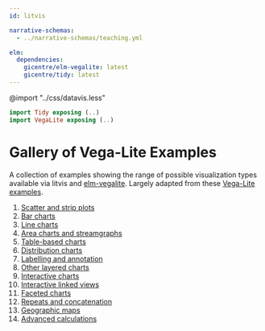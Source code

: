 ```yaml
---
id: litvis

narrative-schemas:
  - ../narrative-schemas/teaching.yml

elm:
  dependencies:
    gicentre/elm-vegalite: latest
    gicentre/tidy: latest
---
```


@import "../css/datavis.less"

```elm {l=hidden}
import Tidy exposing (..)
import VegaLite exposing (..)
```

# Gallery of Vega-Lite Examples

A collection of examples showing the range of possible visualization types available via litvis and [elm-vegalite](https://package.elm-lang.org/packages/gicentre/elm-vegalite/latest/). Largely adapted from these [Vega-Lite examples](https://vega.github.io/vega-lite/examples/).

1. [Scatter and strip plots](scatter.md)
2. [Bar charts](bars.md)
3. [Line charts](lines.md)
4. [Area charts and streamgraphs](area.md)
5. [Table-based charts](table.md)
6. [Distribution charts](distrib.md)
7. [Labelling and annotation](annotation.md)
8. [Other layered charts](layered.md)
9. [Interactive charts](interactive.md)
10. [Interactive linked views](interactiveLinked.md)
11. [Faceted charts](facet.md)
12. [Repeats and concatenation](concats.md)
13. [Geographic maps](geo.md)
14. [Advanced calculations](advanced.md)
